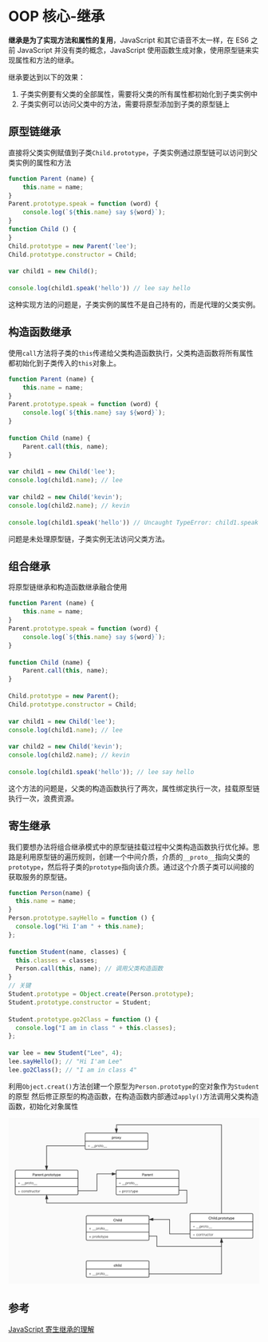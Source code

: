 # OOP 核心-继承

**继承是为了实现方法和属性的复用**，JavaScript 和其它语音不太一样，在 ES6 之前 JavaScript 并没有类的概念，JavaScript 使用函数生成对象，使用原型链来实现属性和方法的继承。

继承要达到以下的效果：

1. 子类实例要有父类的全部属性，需要将父类的所有属性都初始化到子类实例中
2. 子类实例可以访问父类中的方法，需要将原型添加到子类的原型链上

## 原型链继承

直接将父类实例赋值到子类`Child.prototype`，子类实例通过原型链可以访问到父类实例的属性和方法

```Javascript
function Parent (name) {
    this.name = name;
}
Parent.prototype.speak = function (word) {
    console.log(`${this.name} say ${word}`);
}
function Child () {
}
Child.prototype = new Parent('lee');
Child.prototype.constructor = Child;

var child1 = new Child();

console.log(child1.speak('hello')) // lee say hello
```

这种实现方法的问题是，子类实例的属性不是自己持有的，而是代理的父类实例。

## 构造函数继承

使用`call`方法将子类的`this`传递给父类构造函数执行，父类构造函数将所有属性都初始化到子类传入的`this`对象上。

```JavaScript
function Parent (name) {
    this.name = name;
}
Parent.prototype.speak = function (word) {
    console.log(`${this.name} say ${word}`);
}

function Child (name) {
    Parent.call(this, name);
}

var child1 = new Child('lee');
console.log(child1.name); // lee

var child2 = new Child('kevin');
console.log(child2.name); // kevin

console.log(child1.speak('hello')) // Uncaught TypeError: child1.speak is not a function

```

问题是未处理原型链，子类实例无法访问父类方法。

## 组合继承

将原型链继承和构造函数继承融合使用

```JavaScript
function Parent (name) {
    this.name = name;
}
Parent.prototype.speak = function (word) {
    console.log(`${this.name} say ${word}`);
}

function Child (name) {
    Parent.call(this, name);
}

Child.prototype = new Parent();
Child.prototype.constructor = Child;

var child1 = new Child('lee');
console.log(child1.name); // lee

var child2 = new Child('kevin');
console.log(child2.name); // kevin

console.log(child1.speak('hello')); // lee say hello
```

这个方法的问题是，父类的构造函数执行了两次，属性绑定执行一次，挂载原型链执行一次，浪费资源。

## 寄生继承

我们要想办法将组合继承模式中的原型链挂载过程中父类构造函数执行优化掉。思路是利用原型链的遍历规则，创建一个中间介质，介质的`__proto__`指向父类的`prototype`，然后将子类的`prototype`指向该介质。通过这个介质子类可以间接的获取服务的原型链。

```javascript
function Person(name) {
  this.name = name;
}
Person.prototype.sayHello = function () {
  console.log("Hi I'am " + this.name);
};

function Student(name, classes) {
  this.classes = classes;
  Person.call(this, name); // 调用父类构造函数
}
// 关键
Student.prototype = Object.create(Person.prototype);
Student.prototype.constructor = Student;

Student.prototype.go2Class = function () {
  console.log("I am in class " + this.classes);
};

var lee = new Student("Lee", 4);
lee.sayHello(); // "Hi I'am Lee"
lee.go2Class(); // "I am in class 4"
```

利用`Object.creat()`方法创建一个原型为`Person.prototype`的空对象作为`Student`的原型
然后修正原型的构造函数，在构造函数内部通过`apply()`方法调用父类构造函数，初始化对象属性

![ES5寄生继承](./ES5%20继承.jpg)

## 参考

[JavaScript 寄生继承的理解](https://juejin.im/post/6844903841436024839)

